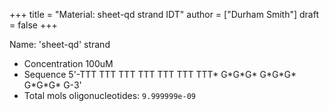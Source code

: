 +++
title = "Material: sheet-qd strand IDT"
author = ["Durham Smith"]
draft = false
+++

Name: 'sheet-qd' strand

-   Concentration 100uM
-   Sequence 5'-TTT TTT TTT TTT TTT TTT TTT\* G\*G\*G\* G\*G\*G\* G\*G\*G\* G-3'
-   Total mols oligonucleotides: `9.999999e-09`
